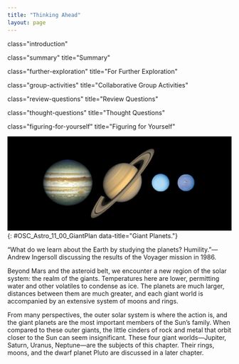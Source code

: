 ```yaml
---
title: "Thinking Ahead"
layout: page
---
```



<cnx-pi data-type="cnx.flag.introduction"> class="introduction" </cnx-pi>

<cnx-pi data-type="cnx.eoc">class="summary" title="Summary"</cnx-pi>

<cnx-pi data-type="cnx.eoc">class="further-exploration" title="For Further Exploration"</cnx-pi>

<cnx-pi data-type="cnx.eoc">class="group-activities" title="Collaborative Group Activities"</cnx-pi>

<cnx-pi data-type="cnx.eoc">class="review-questions" title="Review Questions"</cnx-pi>

<cnx-pi data-type="cnx.eoc">class="thought-questions" title="Thought Questions"</cnx-pi>

<cnx-pi data-type="cnx.eoc">class="figuring-for-yourself" title="Figuring for Yourself"</cnx-pi>

 ![The Gas Giants. From left to right: cloudy Jupiter, ringed Saturn, light-blue Uranus and dark-blue Neptune.](../resources/OSC_Astro_11_00_GiantPlan.jpg "The four giant planets in our solar system all have hydrogen atmospheres, but the warm gas giants, Jupiter and Saturn, have tan, beige, red, and white clouds that are thought to be composed of ammonia ice particles with various colorants called &#x201C;chromophores.&#x201D; The blue-tinted ice giants, Uranus and Neptune, are much colder and covered in methane ice clouds. (credit: modification of work by Lunar and Planetary Institute, NASA)"){: #OSC_Astro_11_00_GiantPlan data-title="Giant Planets."}

“What do we learn about the Earth by studying the planets? Humility.”—Andrew Ingersoll discussing the results of the Voyager mission in 1986.

Beyond Mars and the asteroid belt, we encounter a new region of the solar system: the realm of the giants. Temperatures here are lower, permitting water and other volatiles to condense as ice. The planets are much larger, distances between them are much greater, and each giant world is accompanied by an extensive system of moons and rings.

From many perspectives, the outer solar system is where the action is, and the giant planets are the most important members of the Sun’s family. When compared to these outer giants, the little cinders of rock and metal that orbit closer to the Sun can seem insignificant. These four giant worlds—Jupiter, Saturn, Uranus, Neptune—are the subjects of this chapter. Their rings, moons, and the dwarf planet Pluto are discussed in a later chapter.

